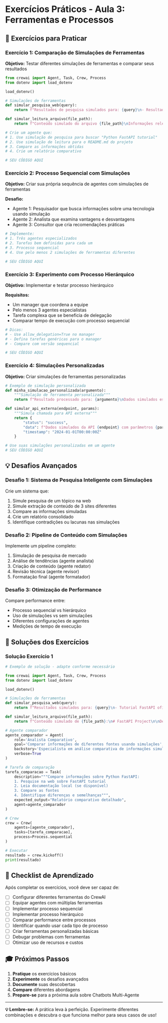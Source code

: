 # Exercícios Práticos - Aula 3: Ferramentas e Processos

## 🎯 Exercícios para Praticar

### Exercício 1: Comparação de Simulações de Ferramentas

**Objetivo:** Testar diferentes simulações de ferramentas e comparar seus resultados

```python
from crewai import Agent, Task, Crew, Process
from dotenv import load_dotenv

load_dotenv()

# Simulações de ferramentas
def simular_pesquisa_web(query):
    return f"Resultados de pesquisa simulados para: {query}\n- Resultado 1\n- Resultado 2"

def simular_leitura_arquivo(file_path):
    return f"Conteúdo simulado do arquivo {file_path}\nInformações relevantes aqui..."

# Crie um agente que:
# 1. Use simulação de pesquisa para buscar "Python FastAPI tutorial"
# 2. Use simulação de leitura para o README.md do projeto
# 3. Compare as informações obtidas
# 4. Crie um relatório comparativo

# SEU CÓDIGO AQUI
```

### Exercício 2: Processo Sequencial com Simulações

**Objetivo:** Criar sua própria sequência de agentes com simulações de ferramentas

**Desafio:**

- Agente 1: Pesquisador que busca informações sobre uma tecnologia usando simulação
- Agente 2: Analista que examina vantagens e desvantagens  
- Agente 3: Consultor que cria recomendações práticas

```python
# Implemente:
# 1. Três agentes especializados
# 2. Tarefas bem definidas para cada um
# 3. Processo sequencial
# 4. Use pelo menos 2 simulações de ferramentas diferentes

# SEU CÓDIGO AQUI
```

### Exercício 3: Experimento com Processo Hierárquico

**Objetivo:** Implementar e testar processo hierárquico

**Requisitos:**

- Um manager que coordena a equipe
- Pelo menos 3 agentes especialistas
- Tarefa complexa que se beneficia de delegação
- Comparar tempo de execução com processo sequencial

```python
# Dicas:
# - Use allow_delegation=True no manager
# - Defina tarefas genéricas para o manager
# - Compare com versão sequencial

# SEU CÓDIGO AQUI
```

### Exercício 4: Simulações Personalizadas

**Objetivo:** Criar simulações de ferramentas personalizadas

```python
# Exemplo de simulação personalizada
def minha_simulacao_personalizada(argumento):
    """Simulação de ferramenta personalizada"""
    return f"Resultado processado para: {argumento}\nDados simulados específicos aqui..."

def simular_api_externa(endpoint, params):
    """Simula chamada para API externa"""
    return {
        "status": "success",
        "data": f"Dados simulados da API {endpoint} com parâmetros {params}",
        "timestamp": "2024-01-01T00:00:00Z"
    }

# Use suas simulações personalizadas em um agente
# SEU CÓDIGO AQUI
```

## 💡 Desafios Avançados

### Desafio 1: Sistema de Pesquisa Inteligente com Simulações

Crie um sistema que:

1. Simule pesquisa de um tópico na web
2. Simule extração de conteúdo de 3 sites diferentes
3. Compare as informações simuladas
4. Crie um relatório consolidado
5. Identifique contradições ou lacunas nas simulações

### Desafio 2: Pipeline de Conteúdo com Simulações

Implemente um pipeline completo:

1. Simulação de pesquisa de mercado
2. Análise de tendências (agente analista)
3. Criação de conteúdo (agente redator)
4. Revisão técnica (agente revisor)
5. Formatação final (agente formatador)

### Desafio 3: Otimização de Performance

Compare performance entre:

- Processo sequencial vs hierárquico
- Uso de simulações vs sem simulações
- Diferentes configurações de agentes
- Medições de tempo de execução

## 🔧 Soluções dos Exercícios

### Solução Exercício 1

```python
# Exemplo de solução - adapte conforme necessário

from crewai import Agent, Task, Crew, Process
from dotenv import load_dotenv

load_dotenv()

# Simulações de ferramentas
def simular_pesquisa_web(query):
    return f"Resultados simulados para: {query}\n- Tutorial FastAPI oficial\n- Documentação atualizada"

def simular_leitura_arquivo(file_path):
    return f"Conteúdo simulado de {file_path}:\n# FastAPI Project\n\nDescrição do projeto..."

# Agente comparador
agente_comparador = Agent(
    role='Analista Comparativo',
    goal='Comparar informações de diferentes fontes usando simulações',
    backstory='Especialista em análise comparativa de informações simuladas',
    verbose=True
)

# Tarefa de comparação
tarefa_comparacao = Task(
    description="""Compare informações sobre Python FastAPI:
    1. Pesquise na web sobre FastAPI tutorial
    2. Leia documentação local (se disponível)
    3. Compare as fontes
    4. Identifique diferenças e semelhanças""",
    expected_output="Relatório comparativo detalhado",
    agent=agente_comparador
)

# Crew
crew = Crew(
    agents=[agente_comparador],
    tasks=[tarefa_comparacao],
    process=Process.sequential
)

# Executar
resultado = crew.kickoff()
print(resultado)
```

## 📝 Checklist de Aprendizado

Após completar os exercícios, você deve ser capaz de:

- [ ] Configurar diferentes ferramentas do CrewAI
- [ ] Equipar agentes com múltiplas ferramentas
- [ ] Implementar processo sequencial
- [ ] Implementar processo hierárquico
- [ ] Comparar performance entre processos
- [ ] Identificar quando usar cada tipo de processo
- [ ] Criar ferramentas personalizadas básicas
- [ ] Debugar problemas com ferramentas
- [ ] Otimizar uso de recursos e custos

## 🎓 Próximos Passos

1. **Pratique** os exercícios básicos
2. **Experimente** os desafios avançados  
3. **Documente** suas descobertas
4. **Compare** diferentes abordagens
5. **Prepare-se** para a próxima aula sobre Chatbots Multi-Agente

---

**💡 Lembre-se:** A prática leva à perfeição. Experimente diferentes combinações e descubra o que funciona melhor para seus casos de uso!
